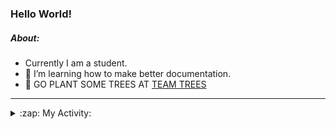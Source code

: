 ### Hello World!

##### About:
- Currently I am a student.
- 🌱 I’m learning how to make better documentation.
- 🌱 GO PLANT SOME TREES AT [TEAM TREES](https://teamtrees.org/)

---
<details>
  <summary>:zap: My Activity:</summary>
  
<!--START_SECTION:waka-->
![Code Time](http://img.shields.io/badge/Code%20Time-1%2C216%20hrs%2017%20mins-blue)

**I'm a Night 🦉** 

```text
🌞 Morning                1929 commits        ███░░░░░░░░░░░░░░░░░░░░░░   10.16 % 
🌆 Daytime                6434 commits        ████████░░░░░░░░░░░░░░░░░   33.89 % 
🌃 Evening                5455 commits        ███████░░░░░░░░░░░░░░░░░░   28.74 % 
🌙 Night                  5165 commits        ███████░░░░░░░░░░░░░░░░░░   27.21 % 
```
📅 **I'm Most Productive on Wednesday** 

```text
Monday                   2649 commits        ███░░░░░░░░░░░░░░░░░░░░░░   13.95 % 
Tuesday                  2597 commits        ███░░░░░░░░░░░░░░░░░░░░░░   13.68 % 
Wednesday                4458 commits        ██████░░░░░░░░░░░░░░░░░░░   23.48 % 
Thursday                 2473 commits        ███░░░░░░░░░░░░░░░░░░░░░░   13.03 % 
Friday                   2015 commits        ███░░░░░░░░░░░░░░░░░░░░░░   10.61 % 
Saturday                 1639 commits        ██░░░░░░░░░░░░░░░░░░░░░░░   08.63 % 
Sunday                   3152 commits        ████░░░░░░░░░░░░░░░░░░░░░   16.60 % 
```


📊 **This Week I Spent My Time On** 

```text
🔥 Editors: 
VS Code                  10 hrs 14 mins      █████████████████████░░░░   84.50 % 
Android Studio           1 hr 52 mins        ████░░░░░░░░░░░░░░░░░░░░░   15.50 % 

🐱‍💻 Projects: 
chacha-chaudhary-web     5 hrs 46 mins       ████████████░░░░░░░░░░░░░   47.62 % 
namami-gange-chatbot     1 hr 27 mins        ███░░░░░░░░░░░░░░░░░░░░░░   12.06 % 
weLoveHacktoberfest      1 hr 23 mins        ███░░░░░░░░░░░░░░░░░░░░░░   11.53 % 
apiworkofcc              1 hr 11 mins        ██░░░░░░░░░░░░░░░░░░░░░░░   09.83 % 
py-series                47 mins             ██░░░░░░░░░░░░░░░░░░░░░░░   06.60 % 
```


 Last Updated on 29/09/2023 14:10:50 UTC
<!--END_SECTION:waka-->
</details>
